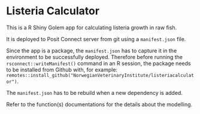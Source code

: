 
<!-- README.md is generated from README.Rmd. Please edit that file -->

# Listeria Calculator

<!-- badges: start -->
<!-- badges: end -->

This is a R Shiny Golem app for calculating listeria growth in raw fish.

It is deployed to Posit Connect server from git using a `manifest.json`
file.

Since the app is a package, the `manifest.json` has to capture it in the
environment to be successfully deployed. Therefore before running the
`rsconnect::writeManifest()` command in an R session, the package needs
to be installed from Github with, for example:
`remotes::install_github("NorwegianVeterinaryInstitute/listeriacalculator")`.

The `manifest.json` has to be rebuild when a new dependency is added.

Refer to the function(s) documentations for the details about the
modelling.
